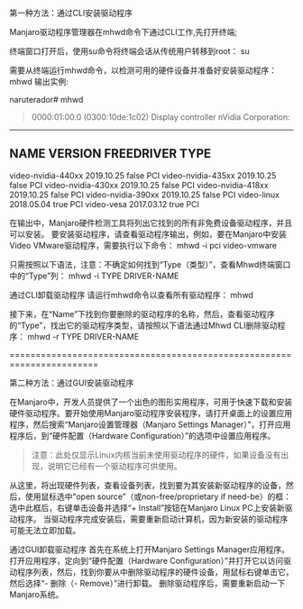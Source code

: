###

第一种方法：通过CLI安装驱动程序

Manjaro驱动程序管理器在mhwd命令下通过CLI工作,先打开终端;

终端窗口打开后，使用su命令将终端会话从传统用户转移到root：
su

需要从终端运行mhwd命令，以检测可用的硬件设备并准备好安装驱动程序：
mhwd
输出实例:

naruterador# mhwd
> 0000:01:00.0 (0300:10de:1c02) Display controller nVidia Corporation:
-------------------------------------------------------------------------
NAME                  VERSION          FREEDRIVER           TYPE
-------------------------------------------------------------------------
video-nvidia-440xx   2019.10.25          false            PCI
video-nvidia-435xx   2019.10.25          false            PCI
video-nvidia-430xx   2019.10.25          false            PCI
video-nvidia-418xx   2019.10.25          false            PCI
video-nvidia-390xx   2019.10.25          false            PCI
video-linux          2018.05.04           true            PCI
video-vesa           2017.03.12           true            PCI



在输出中，Manjaro硬件检测工具将列出它找到的所有非免费设备驱动程序，并且可以安装。
要安装驱动程序，请查看驱动程序输出，例如，要在Manjaro中安装Video VMware驱动程序，需要执行以下命令：
mhwd -i pci video-vmware

只需按照以下语法，注意：不确定如何找到“Type（类型）”，查看Mhwd终端窗口中的“Type”列：
mhwd -i TYPE DRIVER-NAME


通过CLI卸载驱动程序
请运行mhwd命令以查看所有驱动程序：
mhwd

接下来，在“Name”下找到你要删除的驱动程序的名称，然后，查看驱动程序的“Type”，找出它的驱动程序类型，请按照以下语法通过Mhwd CLI删除驱动程序：
mhwd -r TYPE DRIVER-NAME

=======================================================================

第二种方法：通过GUI安装驱动程序

在Manjaro中，开发人员提供了一个出色的图形实用程序，可用于快速下载和安装硬件驱动程序。要开始使用Manjaro驱动程序安装程序，请打开桌面上的设置应用程序，然后搜索“Manjaro设置管理器（Manjaro Settings Manager）”，打开应用程序后，到“硬件配置（Hardware Configuration）”的选项中设置应用程序。

> 注意：此处仅显示Linux内核当前未使用驱动程序的硬件，如果设备没有出现，说明它已经有一个驱动程序可供使用。

从这里，将出现硬件列表，查看设备列表，找到要为其安装新驱动程序的设备，然后，使用鼠标选中“open source”（或non-free/proprietary if need-be）的框：
选中此框后，右键单击设备并选择“+ Install”按钮在Manjaro Linux PC上安装新驱动程序。
当驱动程序完成安装后，需要重新启动计算机，因为新安装的驱动程序可能无法立即加载。


通过GUI卸载驱动程序
首先在系统上打开Manjaro Settings Manager应用程序。
打开应用程序，定向到“硬件配置（Hardware Configuration）”并打开它以访问驱动程序列表，然后，找到你要从中删除驱动程序的硬件设备，用鼠标右键单击它，然后选择“- 删除（- Remove）”进行卸载。
删除驱动程序后，需要重新启动一下Manjaro系统。

